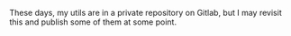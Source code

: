 These days, my utils are in a private repository on Gitlab, but I may revisit this and publish some of them at some point.
